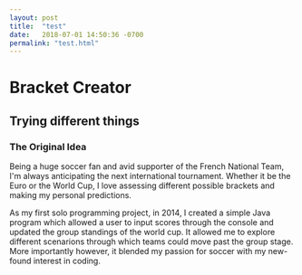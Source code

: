 ```yaml
---
layout: post
title:  "test"
date:   2018-07-01 14:50:36 -0700
permalink: "test.html"
---
```


# Bracket Creator
## Trying different things

### The Original Idea

Being a huge soccer fan and avid supporter of the French National Team, I'm always anticipating the next international tournament. Whether it be the Euro or the World Cup, I love assessing different possible brackets and making my personal predictions.

As my first solo programming project, in 2014, I created a simple Java program which allowed a user to input scores through the console and updated the group standings of the world cup. It allowed me to explore different scenarions through which teams could move past the group stage. More importantly however, it blended my passion for soccer with my new-found interest in coding.
